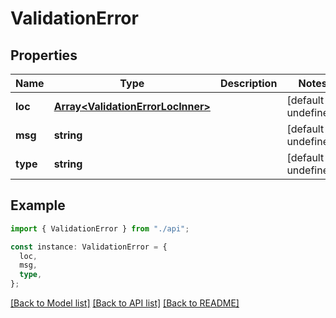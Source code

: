 # ValidationError

## Properties

| Name     | Type                                                                   | Description | Notes                  |
| -------- | ---------------------------------------------------------------------- | ----------- | ---------------------- |
| **loc**  | [**Array&lt;ValidationErrorLocInner&gt;**](ValidationErrorLocInner.md) |             | [default to undefined] |
| **msg**  | **string**                                                             |             | [default to undefined] |
| **type** | **string**                                                             |             | [default to undefined] |

## Example

```typescript
import { ValidationError } from "./api";

const instance: ValidationError = {
  loc,
  msg,
  type,
};
```

[[Back to Model list]](../README.md#documentation-for-models) [[Back to API list]](../README.md#documentation-for-api-endpoints) [[Back to README]](../README.md)
